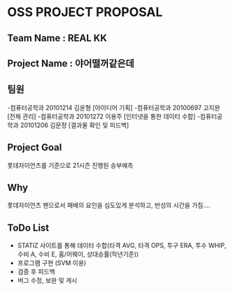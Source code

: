 # OSS PROJECT PROPOSAL
## Team Name : REAL KK
## Project Name : 야어떨꺼같은데


## 팀원 
-컴퓨터공학과 20101214 김윤형 [아이디어 기획]
-컴퓨터공학과 20100697 고지완 [전체 관리]
-컴퓨터공학과 20101272 이용주 [인터넷을 통한 데이터 수합]
-컴퓨터공학과 20101206 김문정 [결과물 확인 및 피드백]

## Project Goal
롯데자이언츠를 기준으로 21시즌 진행된 승부예측

## Why
롯데자이언츠 팬으로서 패배의 요인을 심도있게 분석하고, 반성의 시간을 가짐....

## ToDo List
- STATIZ 사이트를 통해 데이터 수합(타격 AVG, 타격 OPS, 투구 ERA, 투수 WHIP, 수비 A, 수비 E, 홈/어웨이, 상대승률(작년기준))
- 프로그램 구현 (SVM 이용)
- 검증 후 피드백
- 버그 수정, 보완 및 게시
